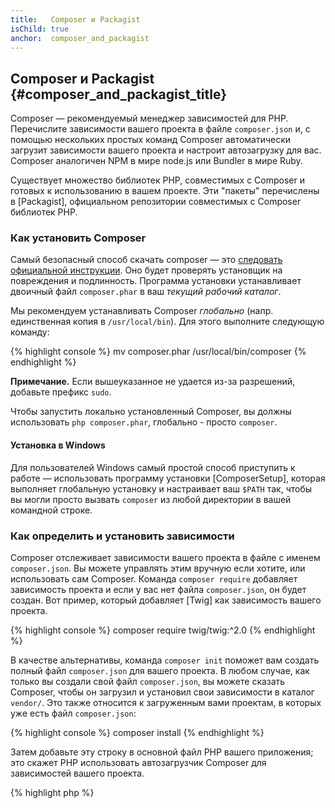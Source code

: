 ```yaml
---
title:   Composer и Packagist
isChild: true
anchor:  composer_and_packagist
---
```


## Composer и Packagist {#composer_and_packagist_title}

Composer — рекомендуемый менеджер зависимостей для PHP. Перечислите зависимости вашего проекта в файле `composer.json` и,
с помощью нескольких простых команд Composer автоматически загрузит зависимости вашего проекта и настроит автозагрузку для
вас. Composer аналогичен NPM в мире node.js или Bundler в мире Ruby.

Существует множество библиотек PHP, совместимых с Composer и готовых к использованию в вашем проекте. Эти
"пакеты" перечислены в [Packagist], официальном репозитории совместимых с Composer библиотек PHP.

### Как установить Composer

Самый безопасный способ скачать composer — это [следовать официальной инструкции](https://getcomposer.org/download/).
Оно будет проверять установщик на повреждения и подлинность.
Программа установки устанавливает двоичный файл `composer.phar` в ваш _текущий рабочий каталог_.

Мы рекомендуем устанавливать Composer _глобально_ (напр. единственная копия в `/usr/local/bin`). Для этого выполните следующую команду:

{% highlight console %}
mv composer.phar /usr/local/bin/composer
{% endhighlight %}

**Примечание.** Если вышеуказанное не удается из-за разрешений, добавьте префикс `sudo`.

Чтобы запустить локально установленный Composer, вы должны использовать `php composer.phar`, глобально - просто `composer`.

#### Установка в Windows

Для пользователей Windows самый простой способ приступить к работе — использовать программу установки [ComposerSetup], которая
выполняет глобальную установку и настраивает ваш `$PATH` так, чтобы вы могли просто вызвать `composer` из любой
директории в вашей командной строке.

### Как определить и установить зависимости

Composer отслеживает зависимости вашего проекта в файле с именем `composer.json`. Вы можете управлять этим
вручную если хотите, или использовать сам Composer. Команда `composer require` добавляет зависимость проекта
и если у вас нет файла `composer.json`, он будет создан. Вот пример, который добавляет [Twig]
как зависимость вашего проекта.

{% highlight console %}
composer require twig/twig:^2.0
{% endhighlight %}

В качестве альтернативы, команда `composer init` поможет вам создать полный файл `composer.json`
для вашего проекта. В любом случае, как только вы создали свой файл `composer.json`, вы можете сказать Composer, чтобы
он загрузил и установил свои зависимости в каталог `vendor/`. Это также относится к загруженным вами проектам,
в которых уже есть файл `composer.json`:

{% highlight console %}
composer install
{% endhighlight %}

Затем добавьте эту строку в основной файл PHP вашего приложения; это скажет PHP использовать автозагрузчик
Composer для зависимостей вашего проекта.

{% highlight php %}
<?php
require 'vendor/autoload.php';
{% endhighlight %}

Теперь вы можете использовать зависимости вашего проекта, и они будут автоматически загружаться по запросу.

### Обновление ваших зависимостей

Composer создает файл с именем `composer.lock`, в котором хранится точная версия каждого пакета,
загруженного при первом запуске `composer install`. Если вы делитесь своим проектом с другими, убедитесь,
что файл `composer.lock` включен, чтобы при запуске `composer install` они получили те же версии, что и вы.
Чтобы обновить свои зависимости, запустите `composer update`. Не используйте `composer update` при развертывании,
а только `composer install`, иначе вы можете получить разные версии пакетов в рабочей среде.

Это наиболее полезно, когда вы гибко определяете требования к версии. Например, требование к версии `~1.8` означает
"все, что новее `1.8.0`, но меньше `2.0.x-dev`". Вы также можете использовать подстановочный знак `*`, как в `1.8.*`.
Теперь команда Composer `composer update` обновит все ваши зависимости до самой новой версии, которая соответствует
ограничениям, которые вы определили.

### Уведомления об обновлении

Чтобы получать уведомления о новых выпусках версий, вы можете подписаться на [libraries.io], веб-службу,
которая может отслеживать зависимости и отправлять вам оповещения об обновлениях.

### Проверка ваших зависимостей на предмет проблем с безопасностью

[Local PHP Security Checker] — это инструмент командной строки, который проверит ваш файл `composer.lock`
и сообщит, нужно ли вам обновить какие-либо из ваших зависимостей.

### Обработка глобальных зависимостей с помощью Composer

Composer также может обрабатывать глобальные зависимости и их двоичные файлы. Использование простое - все, что вам нужно
сделать, это добавить к вашей команде префикс «global». Например, если вы хотите установить PHPUnit и сделать его доступным
по всему миру, вы должны выполнить следующую команду:

{% highlight console %}
composer global require phpunit/phpunit
{% endhighlight %}

Это создаст папку `~/.composer`, в которой находятся ваши глобальные зависимости. Чтобы бинарные файлы установленных
пакетов были доступны везде, вы должны добавить папку `~/.composer/vendor/bin` в свою переменную `$PATH`.

* [Узнать больше о Composer]

[Packagist]: https://packagist.org/
[Twig]: https://twig.symfony.com/
[libraries.io]: https://libraries.io/
[Local PHP Security Checker]: https://github.com/fabpot/local-php-security-checker
[Узнать больше о Composer]: https://getcomposer.org/doc/00-intro.md
[ComposerSetup]: https://getcomposer.org/Composer-Setup.exe
